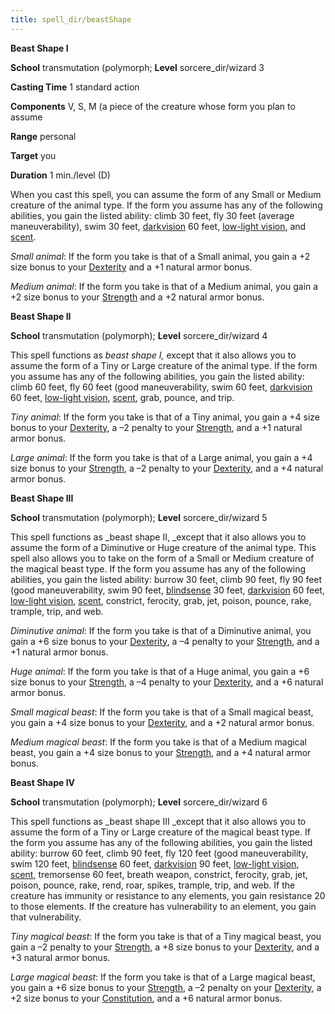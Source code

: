 ```yaml
---
title: spell_dir/beastShape
---
```

 **Beast Shape I**

**School** transmutation (polymorph; **Level** sorcere_dir/wizard 3

**Casting Time** 1 standard action

**Components** V, S, M (a piece of the creature whose form you plan to assume

**Range** personal

**Target** you

**Duration** 1 min./level (D)

When you cast this spell, you can assume the form of any Small or Medium creature of the animal type. If the form you assume has any of the following abilities, you gain the listed ability: climb 30 feet, fly 30 feet (average maneuverability), swim 30 feet, [darkvision](../glossary#_darkvision) 60 feet, [low-light vision](../glossary#_low-light-vision), and [scent](../glossary#_scent).

_Small animal_: If the form you take is that of a Small animal, you gain a +2 size bonus to your [Dexterity](../gettingStarted#_dexterity) and a +1 natural armor bonus.

_Medium animal_: If the form you take is that of a Medium animal, you gain a +2 size bonus to your [Strength](../gettingStarted#_strength) and a +2 natural armor bonus.

**Beast Shape II**

**School** transmutation (polymorph); **Level** sorcere_dir/wizard 4

This spell functions as _beast shape I,_ except that it also allows you to assume the form of a Tiny or Large creature of the animal type. If the form you assume has any of the following abilities, you gain the listed ability: climb 60 feet, fly 60 feet (good maneuverability, swim 60 feet, [darkvision](../glossary#_darkvision) 60 feet, [low-light vision](../glossary#_low-light-vision), [scent](../glossary#_scent), grab, pounce, and trip.

_Tiny animal_: If the form you take is that of a Tiny animal, you gain a +4 size bonus to your [Dexterity](../gettingStarted#_dexterity), a –2 penalty to your [Strength](../gettingStarted#_strength), and a +1 natural armor bonus.

_Large animal_: If the form you take is that of a Large animal, you gain a +4 size bonus to your [Strength](../gettingStarted#_strength), a –2 penalty to your [Dexterity](../gettingStarted#_dexterity), and a +4 natural armor bonus.

**Beast Shape III**

**School** transmutation (polymorph); **Level** sorcere_dir/wizard 5

This spell functions as _beast shape II, _except that it also allows you to assume the form of a Diminutive or Huge creature of the animal type. This spell also allows you to take on the form of a Small or Medium creature of the magical beast type. If the form you assume has any of the following abilities, you gain the listed ability: burrow 30 feet, climb 90 feet, fly 90 feet (good maneuverability, swim 90 feet, [blindsense](../glossary#_blindsight-and-blindsense) 30 feet, [darkvision](../glossary#_darkvision) 60 feet, [low-light vision](../glossary#_low-light-vision), [scent](../glossary#_scent), constrict, ferocity, grab, jet, poison, pounce, rake, trample, trip, and web.

_Diminutive animal_: If the form you take is that of a Diminutive animal, you gain a +6 size bonus to your [Dexterity](../gettingStarted#_dexterity), a –4 penalty to your [Strength](../gettingStarted#_strength), and a +1 natural armor bonus.

_Huge animal_: If the form you take is that of a Huge animal, you gain a +6 size bonus to your [Strength](../gettingStarted#_strength), a –4 penalty to your [Dexterity](../gettingStarted#_dexterity), and a +6 natural armor bonus.

_Small magical beast_: If the form you take is that of a Small magical beast, you gain a +4 size bonus to your [Dexterity](../gettingStarted#_dexterity), and a +2 natural armor bonus.

_Medium magical beast_: If the form you take is that of a Medium magical beast, you gain a +4 size bonus to your [Strength](../gettingStarted#_strength), and a +4 natural armor bonus.

**Beast Shape IV**

**School** transmutation (polymorph); **Level** sorcere_dir/wizard 6

This spell functions as _beast shape III _except that it also allows you to assume the form of a Tiny or Large creature of the magical beast type. If the form you assume has any of the following abilities, you gain the listed ability: burrow 60 feet, climb 90 feet, fly 120 feet (good maneuverability, swim 120 feet, [blindsense](../glossary#_blindsight-and-blindsense) 60 feet, [darkvision](../glossary#_darkvision) 90 feet, [low-light vision](../glossary#_low-light-vision), [scent](../glossary#_scent), tremorsense 60 feet, breath weapon, constrict, ferocity, grab, jet, poison, pounce, rake, rend, roar, spikes, trample, trip, and web. If the creature has immunity or resistance to any elements, you gain resistance 20 to those elements. If the creature has vulnerability to an element, you gain that vulnerability.

_Tiny magical beast_: If the form you take is that of a Tiny magical beast, you gain a –2 penalty to your [Strength](../gettingStarted#_strength), a +8 size bonus to your [Dexterity](../gettingStarted#_dexterity), and a +3 natural armor bonus.

_Large magical beast_: If the form you take is that of a Large magical beast, you gain a +6 size bonus to your [Strength](../gettingStarted#_strength), a –2 penalty on your [Dexterity](../gettingStarted#_dexterity), a +2 size bonus to your [Constitution](../gettingStarted#_constitution), and a +6 natural armor bonus.

